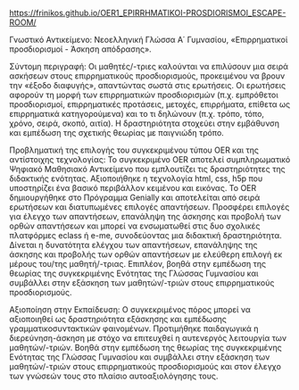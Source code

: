 https://frinikos.github.io/OER1_EPIRRHMATIKOI-PROSDIORISMOI_ESCAPE-ROOM/

Γνωστικό Αντικείμενο: Νεοελληνική Γλώσσα Α΄ Γυμνασίου, «Επιρρηματικοί προσδιορισμοί - Άσκηση απόδρασης».

Σύντομη περιγραφή: Οι μαθητές/-τριες καλούνται να επιλύσουν μια σειρά ασκήσεων στους επιρρηματικούς προσδιορισμούς, προκειμένου να βρουν την «έξοδο διαφυγής», απαντώντας σωστά στις ερωτήσεις. Οι ερωτήσεις αφορούν τη μορφή των επιρρηματικών προσδιορισμών (π.χ. εμπρόθετοι προσδιορισμοί, επιρρηματικές προτάσεις, μετοχές, επιρρήματα, επίθετα ως επιρρηματικά κατηγορούμενα) και το τι δηλώνουν (π.χ. τρόπο, τόπο, χρόνο, σειρά, σκοπό, αιτία). Η δραστηριότητα στοχεύει στην εμβάθυνση και εμπέδωση της σχετικής θεωρίας με παιγνιώδη τρόπο.

Προβληματική της επιλογής του συγκεκριμένου τύπου OER και της αντίστοιχης τεχνολογίας:  Το συγκεκριμένο OER αποτελεί συμπληρωματικό Ψηφιακό Μαθησιακό Αντικείμενο που εμπλουτίζει τις δραστηριότητες της διδακτικής ενότητας. Αξιοποιήθηκε η τεχνολογία html, css, h5p που υποστηρίζει ένα βασικό περιβάλλον κειμένου και εικόνας. Το OER δημιουργήθηκε στο Πρόγραμμα Genially και αποτελείται από σειρά ερωτήσεων και διατυπωμένες επιλογές απαντήσεων. Προσφέρει επιλογές για έλεγχο των απαντήσεων, επανάληψη της άσκησης και προβολή των ορθών απαντήσεων και μπορεί να ενσωματωθεί στις δυο σχολικές πλατφόρμες eclass ή e-me, συνοδεύοντας μια διδακτική δραστηριότητα. Δίνεται η δυνατότητα ελέγχου των απαντήσεων, επανάληψης της άσκησης και προβολής των ορθών απαντήσεων με ελεύθερη επιλογή εκ μέρους του/της μαθητή/-τριας. Επιπλέον, βοηθά στην εμπέδωση της θεωρίας της συγκεκριμένης Ενότητας της Γλώσσας Γυμνασίου και συμβάλλει στην εξάσκηση των μαθητών/-τριών στους επιρρηματικούς προσδιορισμούς.

 Αξιοποίηση στην Εκπαίδευση: Ο συγκεκριμένος πόρος μπορεί να αξιοποιηθεί ως δραστηριότητα εξάσκησης και εμπέδωσης γραμματικοσυντακτικών φαινομένων. Προτιμήθηκε παιδαγωγικά η διερεύνηση-άσκηση με στόχο να επιτευχθεί η αυτενεργός λειτουργία των μαθητών/-τριών. Βοηθά στην εμπέδωση της θεωρίας της συγκεκριμένης Ενότητας της Γλώσσας Γυμνασίου και συμβάλλει στην εξάσκηση των μαθητών/-τριών στους επιρρηματικούς προσδιορισμούς και στον έλεγχο των γνώσεών τους  στο πλαίσιο αυτοαξιολόγησης τους.


 
